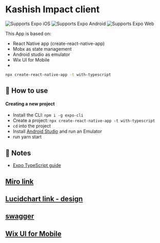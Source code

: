 # Kashish Impact client

<p>
  <!-- iOS -->
  <img alt="Supports Expo iOS" longdesc="Supports Expo iOS" src="https://img.shields.io/badge/iOS-4630EB.svg?style=flat-square&logo=APPLE&labelColor=999999&logoColor=fff" />
  <!-- Android -->
  <img alt="Supports Expo Android" longdesc="Supports Expo Android" src="https://img.shields.io/badge/Android-4630EB.svg?style=flat-square&logo=ANDROID&labelColor=A4C639&logoColor=fff" />
  <!-- Web -->
  <img alt="Supports Expo Web" longdesc="Supports Expo Web" src="https://img.shields.io/badge/web-4630EB.svg?style=flat-square&logo=GOOGLE-CHROME&labelColor=4285F4&logoColor=fff" />
</p>

This App is based on:
- React Native app (create-react-native-app)
- Mobx as state management
- Android studio as emulator
- Wix UI for Mobile
- 

```sh
npx create-react-native-app -t with-typescript
```

## 🚀 How to use

#### Creating a new project

- Install the CLI: `npm i -g expo-cli`
- Create a project: `npx create-react-native-app -t with-typescript`
- `cd` into the project
- Install [Android Studio](https://developer.android.com/studio) and run an Emulator
- run yarn start

## 📝 Notes

- [Expo TypeScript guide](https://docs.expo.dev/versions/latest/guides/typescript/)

## [Miro link](https://miro.com/app/board/uXjVOsrZSVw=/)

## [Lucidchart link - design](https://lucid.app/lucidchart/073ff1e9-03e1-437a-a419-c573d34549a3/edit?page=0_0&invitationId=inv_c2180b75-41f3-4906-87a0-f930d7dfa366#)

## [swagger](https://kashish-impact-staging.herokuapp.com/api/#/default/NotesController_findAll)

## [Wix UI for Mobile](https://wix.github.io/react-native-ui-lib/docs/getting-started/setup)
